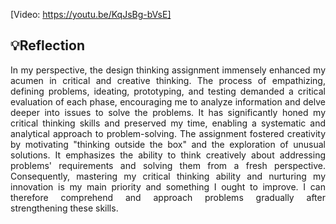 [Video: https://youtu.be/KqJsBg-bVsE]

## 💡Reflection
<p align= "justify">
In my perspective, the design thinking assignment immensely enhanced my acumen in critical and creative thinking. The process of empathizing, defining problems, ideating, prototyping, and testing demanded a critical evaluation of each phase, encouraging me to analyze information and delve deeper into issues to solve the problems. It has significantly honed my critical thinking skills and preserved my time, enabling a systematic and analytical approach to problem-solving. The assignment fostered creativity by motivating "thinking outside the box" and the exploration of unusual solutions. It emphasizes the ability to think creatively about addressing problems' requirements and solving them from a fresh perspective. Consequently, mastering my critical thinking ability and nurturing my innovation is my main priority and something I ought to improve. I can therefore comprehend and approach problems gradually after strengthening these skills.
</p>
